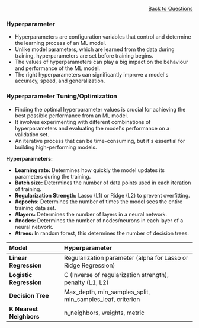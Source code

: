 <p align='right'><a align="right" href="https://github.com/KIRANKUMAR7296/Library/blob/main/Interview.md">Back to Questions</a></p>

### **Hyperparameter**
- Hyperparameters are configuration variables that control and determine the learning process of an ML model.
- Unlike model parameters, which are learned from the data during training, hyperparameters are set before training begins.
- The values of hyperparameters can play a big impact on the behaviour and performance of the ML model.
- The right hyperparameters can significantly improve a model's accuracy, speed, and generalization.

### **Hyperparameter Tuning/Optimization**
- Finding the optimal hyperparameter values is crucial for achieving the best possible performance from an ML model.
- It involves experimenting with different combinations of hyperparameters and evaluating the model's performance on a validation set.
- An iterative process that can be time-consuming, but it's essential for building high-performing models.

**Hyperparameters:**
- **Learning rate:** Determines how quickly the model updates its parameters during the training.
- **Batch size:** Determines the number of data points used in each iteration of training.
- **Regularization Strength:** Lasso (L1) or Ridge (L2) to prevent overfitting.
- **#epochs:** Determines the number of times the model sees the entire training data set.
- **#layers:** Determines the number of layers in a neural network.
- **#nodes:** Determines the number of nodes/neurons in each layer of a neural network.
- **#trees:** In random forest, this determines the number of decision trees.

**Model** | **Hyperparameter**
:--- | :---
**Linear Regression** | Regularization parameter (alpha for Lasso or Ridge Regression)
**Logistic Regression** | C (Inverse of regularization strength), penalty (L1, L2)
**Decision Tree** | Max_depth, min_samples_split, min_samples_leaf, criterion
**K Nearest Neighbors** | n_neighbors, weights, metric
